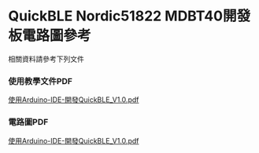 QuickBLE Nordic51822 MDBT40開發板電路圖參考
===========================
相關資料請參考下列文件

### 使用教學文件PDF
[使用Arduino-IDE-開發QuickBLE_V1.0.pdf](https://github.com/VierMTech/QuickBLE_Nrf51822_Arduino_IDE/blob/master/%E4%BD%BF%E7%94%A8Arduino-IDE-%E9%96%8B%E7%99%BCQuickBLE_V1.0.pdf "電路圖")

### 電路圖PDF
[使用Arduino-IDE-開發QuickBLE_V1.0.pdf](https://github.com/VierMTech/QuickBLE_Nrf51822_Arduino_IDE/blob/master/QuickBLE%20V11%20-%202018%2008%2017.pdf "電路圖")
